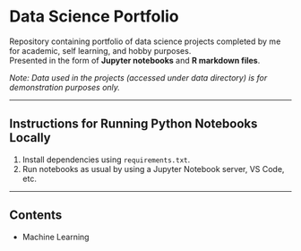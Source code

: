 # Data Science Portfolio  

Repository containing portfolio of data science projects completed by me for academic, self learning, and hobby purposes.  
Presented in the form of **Jupyter notebooks** and **R markdown files**.  

*Note: Data used in the projects (accessed under data directory) is for demonstration purposes only.*  

---

## Instructions for Running Python Notebooks Locally  

1. Install dependencies using `requirements.txt`.  
2. Run notebooks as usual by using a Jupyter Notebook server, VS Code, etc.  

---

## Contents  

- Machine Learning  

